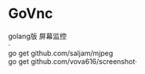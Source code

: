 # GoVnc
golang版 屏幕监控   
·	   
go get github.com/saljam/mjpeg   
go get github.com/vova616/screenshot·
